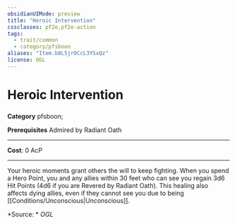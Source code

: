 ```yaml
---
obsidianUIMode: preview
title: "Heroic Intervention"
cssclasses: pf2e,pf2e-action
tags:
  - trait/common
  - category/pfsboon
aliases: "Item.b8L5jrOCcL3YSxQz"
license: OGL
---
```

# Heroic Intervention

### 

**Category** pfsboon; 



**Prerequisites** Admired by Radiant Oath
* * *
**Cost**: 0 AcP

* * *

Your heroic moments grant others the will to keep fighting. When you spend a Hero Point, you and any allies within 30 feet who can see you regain 3d6 Hit Points (4d6 if you are Revered by Radiant Oath). This healing also affects dying allies, even if they cannot see you due to being [[Conditions/Unconscious|Unconscious]].

*Source: *
*OGL*